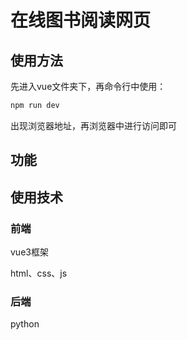 # 在线图书阅读网页

## 使用方法

先进入vue文件夹下，再命令行中使用：

```bash
npm run dev
```

出现浏览器地址，再浏览器中进行访问即可

## 功能









## 使用技术

### 前端

vue3框架

html、css、js

### 后端

python

